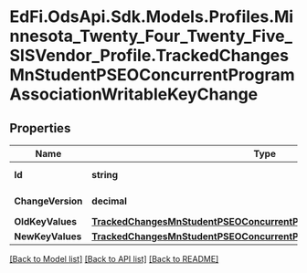 # EdFi.OdsApi.Sdk.Models.Profiles.Minnesota_Twenty_Four_Twenty_Five_SISVendor_Profile.TrackedChangesMnStudentPSEOConcurrentProgramAssociationWritableKeyChange

## Properties

Name | Type | Description | Notes
------------ | ------------- | ------------- | -------------
**Id** | **string** | Resource identifier | [optional] 
**ChangeVersion** | **decimal** | Change version | [optional] 
**OldKeyValues** | [**TrackedChangesMnStudentPSEOConcurrentProgramAssociationWritableKey**](TrackedChangesMnStudentPSEOConcurrentProgramAssociationWritableKey.md) |  | [optional] 
**NewKeyValues** | [**TrackedChangesMnStudentPSEOConcurrentProgramAssociationWritableKey**](TrackedChangesMnStudentPSEOConcurrentProgramAssociationWritableKey.md) |  | [optional] 

[[Back to Model list]](../README.md#documentation-for-models) [[Back to API list]](../README.md#documentation-for-api-endpoints) [[Back to README]](../README.md)


